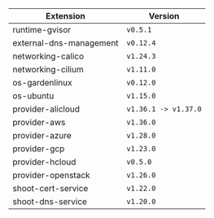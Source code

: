 | Extension      |  Version | 
| ----------- | ----------- |
|runtime-gvisor|```v0.5.1```|
|external-dns-management|```v0.12.4```|
|networking-calico|```v1.24.3```|
|networking-cilium|```v1.11.0```|
|os-gardenlinux|```v0.12.0```|
|os-ubuntu|```v1.15.0```|
|provider-alicloud|```v1.36.1 -> v1.37.0```|
|provider-aws|```v1.36.0```|
|provider-azure|```v1.28.0```|
|provider-gcp|```v1.23.0```|
|provider-hcloud|```v0.5.0```|
|provider-openstack|```v1.26.0```|
|shoot-cert-service|```v1.22.0```|
|shoot-dns-service|```v1.20.0```|
